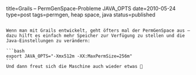 title=Grails – PermGenSpace-Probleme JAVA_OPTS
date=2010-05-24
type=post
tags=permgen, heap space, java
status=published
~~~~~~

Wenn man mit Grails entwickelt, geht öfters mal der PermGenSpace aus – dazu hilft es einfach mehr Speicher zur Verfügung zu stellen und die Java-Einstellungen zu verändern:

```bash
export JAVA_OPTS="-Xmx512m -XX:MaxPermSize=256m"
```
Und dann freut sich die Maschine auch wieder etwas 🙂

